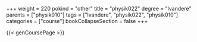 +++
weight = 220
pokind = "other"
title = "physik022"
degree = "lvandere"
parents = ["physik010"]
tags = ["lvandere", "physik022", "physik010"]
categories = ["course"]
bookCollapseSection = false
+++

{{< genCoursePage >}}
